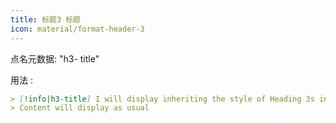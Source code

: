 ```yaml
---
title: 标题3 标题
icon: material/format-header-3
---
```


点名元数据: "h3- title"

用法 :
```md
> [!info|h3-title] I will display inheriting the style of Heading 3s in this theme
> Content will display as usual
```